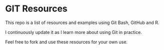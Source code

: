 # GIT Resources

This repo is a list of resources and examples using Git Bash, GitHub and R.

I continuously update it as I learn more about using Git in practice.

Feel free to fork and use these resources for your own use.